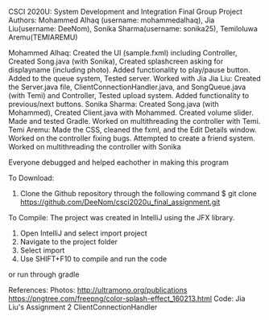 CSCI 2020U: System Development and Integration
Final Group Project
Authors:
Mohammed Alhaq (username: mohammedalhaq), Jia Liu(username: DeeNom), Sonika Sharma(username: sonika25), Temiloluwa Aremu(TEMIAREMU)

Mohammed Alhaq: Created the UI (sample.fxml) including Controller, Created Song.java (with Sonika), Created splashcreen asking for displayname (including photo). Added functionality to play/pause button. Added to the queue system, Tested server. Worked with Jia 
Jia Liu: Created the Server.java file, ClientConnectionHandler.java, and SongQueue.java (with Temi) and Controller, Tested upload system. Added functionality to previous/next buttons.
Sonika Sharma: Created Song.java (with Mohammed), Created Client.java with Mohammed. Created volume slider. Made and tested Gradle. Worked on multithreading the controller with Temi. 
Temi Aremu: Made the CSS, cleaned the fxml, and the Edit Details window. Worked on the controller fixing bugs. Attempted to create a friend system. Worked on multithreading the controller with Sonika

Everyone debugged and helped eachother in making this program

To Download:
1. Clone the Github repository through the following command
    $ git clone https://github.com/DeeNom/csci2020u_final_assignment.git

To Compile:
The project was created in IntelliJ using the JFX library.
1. Open IntelliJ and select import project
2. Navigate to the project folder
3. Select import
4. Use SHIFT+F10 to compile and run the code

or run through gradle

References:
Photos:
http://ultramono.org/publications
https://pngtree.com/freepng/color-splash-effect_160213.html
Code:
Jia Liu's Assignment 2 ClientConnectionHandler
